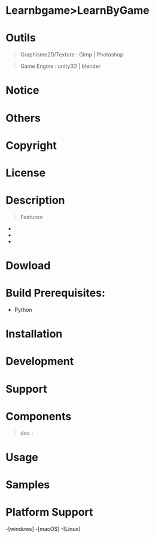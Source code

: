# Learnbgame>LearnByGame
# Outils
>Graphisme2D/Texture : Gimp | Photoshop

>Game Engine : unity3D | blender

# Notice

# Others

# Copyright

# License

# Description
>Features:
-
-
-

# Dowload

# Build Prerequisites:
- Python

# Installation

# Development

# Support

# Components
>doc :
>

# Usage

# Samples

# Platform Support
-[windows]
-[macOS]
-[Linux]

#
